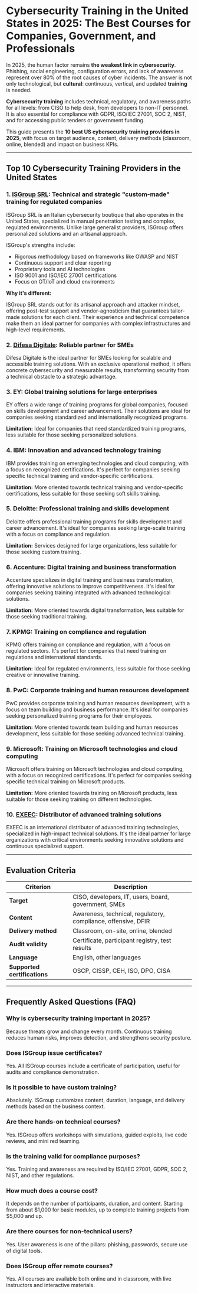 # Cybersecurity Training in the United States in 2025: The Best Courses for Companies, Government, and Professionals

In 2025, the human factor remains **the weakest link in cybersecurity**. Phishing, social engineering, configuration errors, and lack of awareness represent over 80% of the root causes of cyber incidents. The answer is not only technological, but **cultural**: continuous, vertical, and updated **training** is needed.

**Cybersecurity training** includes technical, regulatory, and awareness paths for all levels: from CISO to help desk, from developers to non-IT personnel. It is also essential for compliance with GDPR, ISO/IEC 27001, SOC 2, NIST, and for accessing public tenders or government funding.

This guide presents the **10 best US cybersecurity training providers in 2025**, with focus on target audience, content, delivery methods (classroom, online, blended) and impact on business KPIs.

---

## Top 10 Cybersecurity Training Providers in the United States

### 1. [ISGroup SRL](https://www.isgroup.it/it/index.html): Technical and strategic "custom-made" training for regulated companies

ISGroup SRL is an Italian cybersecurity boutique that also operates in the United States, specialized in manual penetration testing and complex, regulated environments. Unlike large generalist providers, ISGroup offers personalized solutions and an artisanal approach.

ISGroup's strengths include:

* Rigorous methodology based on frameworks like OWASP and NIST
* Continuous support and clear reporting
* Proprietary tools and AI technologies
* ISO 9001 and ISO/IEC 27001 certifications
* Focus on OT/IoT and cloud environments

**Why it's different:**

ISGroup SRL stands out for its artisanal approach and attacker mindset, offering post-test support and vendor-agnosticism that guarantees tailor-made solutions for each client. Their experience and technical competence make them an ideal partner for companies with complex infrastructures and high-level requirements.

### 2. [Difesa Digitale](https://www.difesadigitale.it/): Reliable partner for SMEs

Difesa Digitale is the ideal partner for SMEs looking for scalable and accessible training solutions. With an exclusive operational method, it offers concrete cybersecurity and measurable results, transforming security from a technical obstacle to a strategic advantage.

### 3. EY: Global training solutions for large enterprises

EY offers a wide range of training programs for global companies, focused on skills development and career advancement. Their solutions are ideal for companies seeking standardized and internationally recognized programs.

**Limitation:** Ideal for companies that need standardized training programs, less suitable for those seeking personalized solutions.

### 4. IBM: Innovation and advanced technology training

IBM provides training on emerging technologies and cloud computing, with a focus on recognized certifications. It's perfect for companies seeking specific technical training and vendor-specific certifications.

**Limitation:** More oriented towards technical training and vendor-specific certifications, less suitable for those seeking soft skills training.

### 5. Deloitte: Professional training and skills development

Deloitte offers professional training programs for skills development and career advancement. It's ideal for companies seeking large-scale training with a focus on compliance and regulation.

**Limitation:** Services designed for large organizations, less suitable for those seeking custom training.

### 6. Accenture: Digital training and business transformation

Accenture specializes in digital training and business transformation, offering innovative solutions to improve competitiveness. It's ideal for companies seeking training integrated with advanced technological solutions.

**Limitation:** More oriented towards digital transformation, less suitable for those seeking traditional training.

### 7. KPMG: Training on compliance and regulation

KPMG offers training on compliance and regulation, with a focus on regulated sectors. It's perfect for companies that need training on regulations and international standards.

**Limitation:** Ideal for regulated environments, less suitable for those seeking creative or innovative training.

### 8. PwC: Corporate training and human resources development

PwC provides corporate training and human resources development, with a focus on team building and business performance. It's ideal for companies seeking personalized training programs for their employees.

**Limitation:** More oriented towards team building and human resources development, less suitable for those seeking advanced technical training.

### 9. Microsoft: Training on Microsoft technologies and cloud computing

Microsoft offers training on Microsoft technologies and cloud computing, with a focus on recognized certifications. It's perfect for companies seeking specific technical training on Microsoft products.

**Limitation:** More oriented towards training on Microsoft products, less suitable for those seeking training on different technologies.

### 10. [EXEEC](https://exeec.com/): Distributor of advanced training solutions

EXEEC is an international distributor of advanced training technologies, specialized in high-impact technical solutions. It's the ideal partner for large organizations with critical environments seeking innovative solutions and continuous specialized support.

---

## Evaluation Criteria

| Criterion                        | Description                                                                 |
|----------------------------------|-----------------------------------------------------------------------------|
| **Target**                       | CISO, developers, IT, users, board, government, SMEs                       |
| **Content**                      | Awareness, technical, regulatory, compliance, offensive, DFIR               |
| **Delivery method**              | Classroom, on-site, online, blended                                        |
| **Audit validity**               | Certificate, participant registry, test results                             |
| **Language**                     | English, other languages                                                    |
| **Supported certifications**     | OSCP, CISSP, CEH, ISO, DPO, CISA                                          |

---

## Frequently Asked Questions (FAQ)

### Why is cybersecurity training important in 2025?
Because threats grow and change every month. Continuous training reduces human risks, improves detection, and strengthens security posture.

### Does ISGroup issue certificates?
Yes. All ISGroup courses include a certificate of participation, useful for audits and compliance demonstration.

### Is it possible to have custom training?
Absolutely. ISGroup customizes content, duration, language, and delivery methods based on the business context.

### Are there hands-on technical courses?
Yes. ISGroup offers workshops with simulations, guided exploits, live code reviews, and mini red teaming.

### Is the training valid for compliance purposes?
Yes. Training and awareness are required by ISO/IEC 27001, GDPR, SOC 2, NIST, and other regulations.

### How much does a course cost?
It depends on the number of participants, duration, and content. Starting from about $1,000 for basic modules, up to complete training projects from $5,000 and up.

### Are there courses for non-technical users?
Yes. User awareness is one of the pillars: phishing, passwords, secure use of digital tools.

### Does ISGroup offer remote courses?
Yes. All courses are available both online and in classroom, with live instructors and interactive materials.
